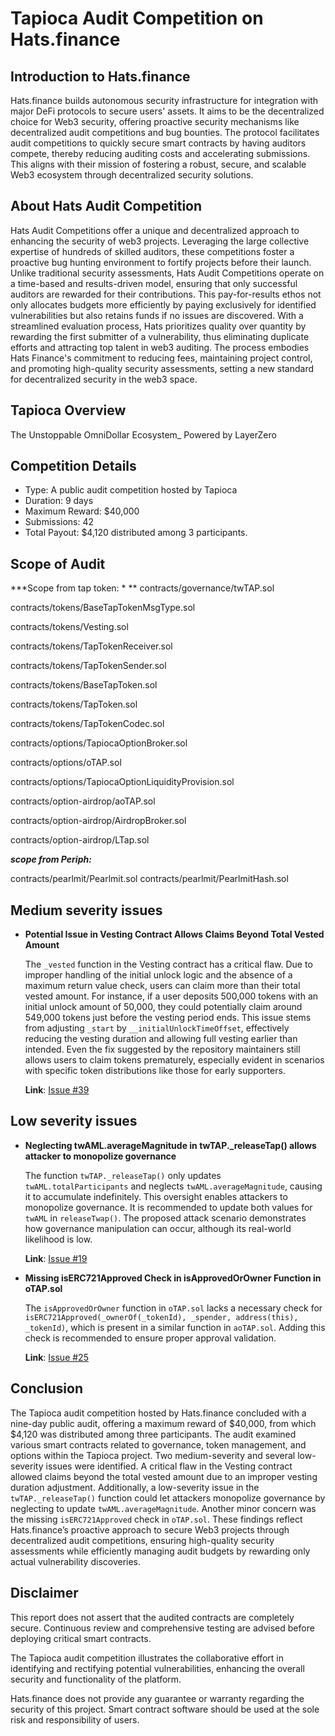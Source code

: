 # **Tapioca Audit Competition on Hats.finance** 


## Introduction to Hats.finance


Hats.finance builds autonomous security infrastructure for integration with major DeFi protocols to secure users' assets. 
It aims to be the decentralized choice for Web3 security, offering proactive security mechanisms like decentralized audit competitions and bug bounties. 
The protocol facilitates audit competitions to quickly secure smart contracts by having auditors compete, thereby reducing auditing costs and accelerating submissions. 
This aligns with their mission of fostering a robust, secure, and scalable Web3 ecosystem through decentralized security solutions​.

## About Hats Audit Competition


Hats Audit Competitions offer a unique and decentralized approach to enhancing the security of web3 projects. Leveraging the large collective expertise of hundreds of skilled auditors, these competitions foster a proactive bug hunting environment to fortify projects before their launch. Unlike traditional security assessments, Hats Audit Competitions operate on a time-based and results-driven model, ensuring that only successful auditors are rewarded for their contributions. This pay-for-results ethos not only allocates budgets more efficiently by paying exclusively for identified vulnerabilities but also retains funds if no issues are discovered. With a streamlined evaluation process, Hats prioritizes quality over quantity by rewarding the first submitter of a vulnerability, thus eliminating duplicate efforts and attracting top talent in web3 auditing. The process embodies Hats Finance's commitment to reducing fees, maintaining project control, and promoting high-quality security assessments, setting a new standard for decentralized security in the web3 space​​.

## Tapioca Overview

The Unstoppable OmniDollar Ecosystem_ Powered by LayerZero

## Competition Details


- Type: A public audit competition hosted by Tapioca
- Duration: 9 days
- Maximum Reward: $40,000
- Submissions: 42
- Total Payout: $4,120 distributed among 3 participants.

## Scope of Audit

***Scope from tap token: *
**
contracts/governance/twTAP.sol

contracts/tokens/BaseTapTokenMsgType.sol

contracts/tokens/Vesting.sol

contracts/tokens/TapTokenReceiver.sol

contracts/tokens/TapTokenSender.sol

contracts/tokens/BaseTapToken.sol

contracts/tokens/TapToken.sol

contracts/tokens/TapTokenCodec.sol

contracts/options/TapiocaOptionBroker.sol

contracts/options/oTAP.sol

contracts/options/TapiocaOptionLiquidityProvision.sol

contracts/option-airdrop/aoTAP.sol

contracts/option-airdrop/AirdropBroker.sol

contracts/option-airdrop/LTap.sol

***scope from Periph:***


contracts/pearlmit/Pearlmit.sol
contracts/pearlmit/PearlmitHash.sol

## Medium severity issues


- **Potential Issue in Vesting Contract Allows Claims Beyond Total Vested Amount**

  The `_vested` function in the Vesting contract has a critical flaw. Due to improper handling of the initial unlock logic and the absence of a maximum return value check, users can claim more than their total vested amount. For instance, if a user deposits 500,000 tokens with an initial unlock amount of 50,000, they could potentially claim around 549,000 tokens just before the vesting period ends. This issue stems from adjusting `_start` by `__initialUnlockTimeOffset`, effectively reducing the vesting duration and allowing full vesting earlier than intended. Even the fix suggested by the repository maintainers still allows users to claim tokens prematurely, especially evident in scenarios with specific token distributions like those for early supporters.


  **Link**: [Issue #39](https://github.com/hats-finance/Tapioca-0xe0b920d38a0900af3bab7ff0ca0af554129f54ad/issues/39)

## Low severity issues


- **Neglecting twAML.averageMagnitude in twTAP._releaseTap() allows attacker to monopolize governance**

  The function `twTAP._releaseTap()` only updates `twAML.totalParticipants` and neglects `twAML.averageMagnitude`, causing it to accumulate indefinitely. This oversight enables attackers to monopolize governance. It is recommended to update both values for `twAML` in `releaseTwap()`. The proposed attack scenario demonstrates how governance manipulation can occur, although its real-world likelihood is low.


  **Link**: [Issue #19](https://github.com/hats-finance/Tapioca-0xe0b920d38a0900af3bab7ff0ca0af554129f54ad/issues/19)


- **Missing isERC721Approved Check in isApprovedOrOwner Function in oTAP.sol**

  The `isApprovedOrOwner` function in `oTAP.sol` lacks a necessary check for `isERC721Approved(_ownerOf(_tokenId), _spender, address(this), _tokenId)`, which is present in a similar function in `aoTAP.sol`. Adding this check is recommended to ensure proper approval validation.


  **Link**: [Issue #25](https://github.com/hats-finance/Tapioca-0xe0b920d38a0900af3bab7ff0ca0af554129f54ad/issues/25)



## Conclusion

The Tapioca audit competition hosted by Hats.finance concluded with a nine-day public audit, offering a maximum reward of $40,000, from which $4,120 was distributed among three participants. The audit examined various smart contracts related to governance, token management, and options within the Tapioca project. Two medium-severity and several low-severity issues were identified. A critical flaw in the Vesting contract allowed claims beyond the total vested amount due to an improper vesting duration adjustment. Additionally, a low-severity issue in the `twTAP._releaseTap()` function could let attackers monopolize governance by neglecting to update `twAML.averageMagnitude`. Another minor concern was the missing `isERC721Approved` check in `oTAP.sol`. These findings reflect Hats.finance’s proactive approach to secure Web3 projects through decentralized audit competitions, ensuring high-quality security assessments while efficiently managing audit budgets by rewarding only actual vulnerability discoveries.

## Disclaimer


This report does not assert that the audited contracts are completely secure. Continuous review and comprehensive testing are advised before deploying critical smart contracts.


The Tapioca audit competition illustrates the collaborative effort in identifying and rectifying potential vulnerabilities, enhancing the overall security and functionality of the platform.


Hats.finance does not provide any guarantee or warranty regarding the security of this project. Smart contract software should be used at the sole risk and responsibility of users.

